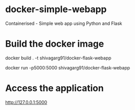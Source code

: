 # docker-simple-webapp
Containerised - Simple web app using Python and Flask

# Build the docker image

docker build . -t shivagarg91/docker-flask-webapp

docker run -p5000:5000 shivagarg91/docker-flask-webapp

# Access the application

http://127.0.0.1:5000

